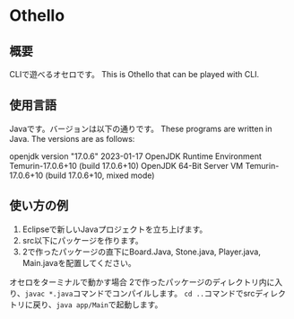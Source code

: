 # Othello

## 概要
CLIで遊べるオセロです。
This is Othello that can be played with CLI.

## 使用言語
Javaです。バージョンは以下の通りです。
These programs are written in Java. The versions are as follows:

openjdk version "17.0.6" 2023-01-17
OpenJDK Runtime Environment Temurin-17.0.6+10 (build 17.0.6+10)
OpenJDK 64-Bit Server VM Temurin-17.0.6+10 (build 17.0.6+10, mixed mode)

## 使い方の例
1. Eclipseで新しいJavaプロジェクトを立ち上げます。
2. src以下にパッケージを作ります。
3. 2で作ったパッケージの直下にBoard.Java, Stone.java, Player.java, Main.javaを配置してください。

オセロをターミナルで動かす場合
2で作ったパッケージのディレクトリ内に入り、```javac *.java```コマンドでコンパイルします。
```cd ..```コマンドでsrcディレクトリに戻り、```java app/Main```で起動します。
